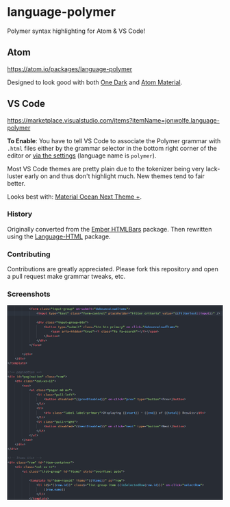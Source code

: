 # language-polymer

Polymer syntax highlighting for Atom & VS Code!

## Atom

https://atom.io/packages/language-polymer

Designed to look good with both [One Dark](https://atom.io/themes/one-dark-syntax) and [Atom Material](https://atom.io/themes/atom-material-syntax).

## VS Code

https://marketplace.visualstudio.com/items?itemName=jonwolfe.language-polymer

**To Enable**: You have to tell VS Code to associate the Polymer grammar with `.html` files either by the grammar selector in the bottom right corner of the editor or [via the settings](https://code.visualstudio.com/updates/vMarch#_editor) (language name is `polymer`).

Most VS Code themes are pretty plain due to the tokenizer being very lack-luster early on and thus don't highlight much. New themes tend to fair better.

Looks best with: [Material Ocean Next Theme +](https://marketplace.visualstudio.com/items?itemName=fthiagogv.theme-material-ocean-next-plus).

### History

Originally converted from the [Ember HTMLBars](https://atom.io/packages/language-ember-htmlbars) package. Then rewritten using the [Language-HTML](https://atom.io/packages/language-html) package.

### Contributing

Contributions are greatly appreciated. Please fork this repository and open a pull request make grammar tweaks, etc.

### Screenshots

![Example of highlighting](https://raw.githubusercontent.com/JonathanWolfe/language-polymer/master/screenshot.png)
